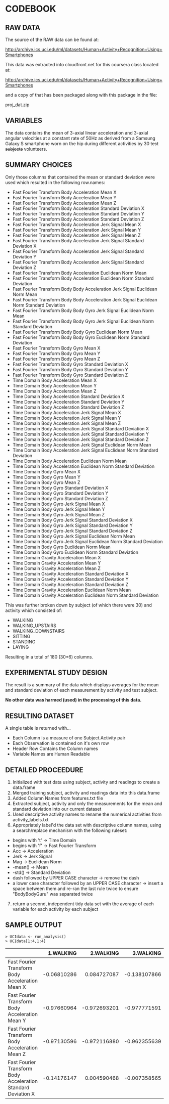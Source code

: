 CODEBOOK
========

RAW DATA
--------

The source of the RAW data can be found at:

http://archive.ics.uci.edu/ml/datasets/Human+Activity+Recognition+Using+Smartphones

This data was extracted into cloudfront.net for this coursera class located at:

http://archive.ics.uci.edu/ml/datasets/Human+Activity+Recognition+Using+Smartphones

and a copy of that has been packaged along with this package in the file:

proj_dat.zip

VARIABLES
---------

The data contains the mean of 3-axial linear acceleration and 3-axial angular velocities
at a constant rate of 50Hz as derived from a Samsung Galaxy S smartphone worn on the hip
during different activities by 30 ~~test subjects~~ volunteers.

SUMMARY CHOICES
---------------

Only those columns that contained the mean or standard deviation were used which resulted
in the following row.names:

* Fast Fourier Transform Body Acceleration Mean X 
* Fast Fourier Transform Body Acceleration Mean Y 
* Fast Fourier Transform Body Acceleration Mean Z 
* Fast Fourier Transform Body Acceleration Standard Deviation X 
* Fast Fourier Transform Body Acceleration Standard Deviation Y 
* Fast Fourier Transform Body Acceleration Standard Deviation Z 
* Fast Fourier Transform Body Acceleration Jerk Signal Mean X 
* Fast Fourier Transform Body Acceleration Jerk Signal Mean Y 
* Fast Fourier Transform Body Acceleration Jerk Signal Mean Z 
* Fast Fourier Transform Body Acceleration Jerk Signal Standard Deviation X 
* Fast Fourier Transform Body Acceleration Jerk Signal Standard Deviation Y 
* Fast Fourier Transform Body Acceleration Jerk Signal Standard Deviation Z 
* Fast Fourier Transform Body Acceleration Euclidean Norm Mean 
* Fast Fourier Transform Body Acceleration Euclidean Norm Standard Deviation 
* Fast Fourier Transform Body Body Acceleration Jerk Signal Euclidean Norm Mean 
* Fast Fourier Transform Body Body Acceleration Jerk Signal Euclidean Norm Standard Deviation 
* Fast Fourier Transform Body Body Gyro Jerk Signal Euclidean Norm Mean 
* Fast Fourier Transform Body Body Gyro Jerk Signal Euclidean Norm Standard Deviation 
* Fast Fourier Transform Body Body Gyro Euclidean Norm Mean 
* Fast Fourier Transform Body Body Gyro Euclidean Norm Standard Deviation 
* Fast Fourier Transform Body Gyro Mean X 
* Fast Fourier Transform Body Gyro Mean Y 
* Fast Fourier Transform Body Gyro Mean Z 
* Fast Fourier Transform Body Gyro Standard Deviation X 
* Fast Fourier Transform Body Gyro Standard Deviation Y 
* Fast Fourier Transform Body Gyro Standard Deviation Z 
* Time Domain Body Acceleration Mean X 
* Time Domain Body Acceleration Mean Y 
* Time Domain Body Acceleration Mean Z 
* Time Domain Body Acceleration Standard Deviation X 
* Time Domain Body Acceleration Standard Deviation Y 
* Time Domain Body Acceleration Standard Deviation Z 
* Time Domain Body Acceleration Jerk Signal Mean X 
* Time Domain Body Acceleration Jerk Signal Mean Y 
* Time Domain Body Acceleration Jerk Signal Mean Z 
* Time Domain Body Acceleration Jerk Signal Standard Deviation X 
* Time Domain Body Acceleration Jerk Signal Standard Deviation Y 
* Time Domain Body Acceleration Jerk Signal Standard Deviation Z 
* Time Domain Body Acceleration Jerk Signal Euclidean Norm Mean 
* Time Domain Body Acceleration Jerk Signal Euclidean Norm Standard Deviation 
* Time Domain Body Acceleration Euclidean Norm Mean 
* Time Domain Body Acceleration Euclidean Norm Standard Deviation 
* Time Domain Body Gyro Mean X 
* Time Domain Body Gyro Mean Y 
* Time Domain Body Gyro Mean Z 
* Time Domain Body Gyro Standard Deviation X 
* Time Domain Body Gyro Standard Deviation Y 
* Time Domain Body Gyro Standard Deviation Z 
* Time Domain Body Gyro Jerk Signal Mean X 
* Time Domain Body Gyro Jerk Signal Mean Y 
* Time Domain Body Gyro Jerk Signal Mean Z 
* Time Domain Body Gyro Jerk Signal Standard Deviation X 
* Time Domain Body Gyro Jerk Signal Standard Deviation Y 
* Time Domain Body Gyro Jerk Signal Standard Deviation Z 
* Time Domain Body Gyro Jerk Signal Euclidean Norm Mean 
* Time Domain Body Gyro Jerk Signal Euclidean Norm Standard Deviation 
* Time Domain Body Gyro Euclidean Norm Mean 
* Time Domain Body Gyro Euclidean Norm Standard Deviation 
* Time Domain Gravity Acceleration Mean X 
* Time Domain Gravity Acceleration Mean Y 
* Time Domain Gravity Acceleration Mean Z 
* Time Domain Gravity Acceleration Standard Deviation X 
* Time Domain Gravity Acceleration Standard Deviation Y 
* Time Domain Gravity Acceleration Standard Deviation Z 
* Time Domain Gravity Acceleration Euclidean Norm Mean 
* Time Domain Gravity Acceleration Euclidean Norm Standard Deviation 

This was further broken down by subject (of which there were 30) and
activity which consisted of:

* WALKING
* WALKING_UPSTAIRS
* WALKING_DOWNSTAIRS
* SITTING
* STANDING
* LAYING

Resulting in a total of 180 (30*6) columns.

EXPERIMENTAL STUDY DESIGN
-------------------------

The result is a summary of the data which displays averages for the mean and standard
deviation of each measurement by activity and test subject.

**No other data was harmed (used) in the processing of this data.**

RESULTING DATASET
-----------------

A single table is returned with...

* Each Column is a measure of one Subject.Activity pair
* Each Observation is contained on it's own row
* Header Row Contains the Column names
* Variable Names are Human Readable

DETAILED PROCEEDURE
-------------------
1. Initialized with test data using subject, activity and readings to create a data.frame
2. Merged training subject, activity and readings data into this data.frame
3. Added Column Names from features.txt file
4. Extracted subject, activity and only the measurements for the mean and standard deviation
into our current dataset
5. Used descriptive activity names to rename the numerical activities from activity_labels.txt
6. Appropriately label'd the data set with descriptive column names, using a search/replace
mechanism with the following ruleset:
* begins with 't' -> Time Domain
* begins with 'f' -> Fast Fourier Transform
* Acc -> Acceleration
* Jerk -> Jerk Signal
* Mag -> Euclidean Norm
* -mean() -> Mean
* -std() -> Standard Deviation
* dash followed by UPPER CASE character -> remove the dash
* a lower case character followed by an UPPER CASE character -> insert a space between them 
and re-ran the last rule twice to ensure "BodyBodyGuru" was separated twice
7. return a second, independent tidy data set with the average of each variable for each
activity by each subject

SAMPLE OUTPUT
-------------

```
> UCIdata <- run_analysis()
> UCIdata[1:4,1:4]
```

|                                                             |  1.WALKING|   2.WALKING|   3.WALKING| 4.WALKING|
|-------------------------------------------------------------|----------:|-----------:|-----------:|---------:|
|Fast Fourier Transform Body Acceleration Mean X              |-0.06810286| 0.084727087|-0.138107866| 0.1277641|
|Fast Fourier Transform Body Acceleration Mean Y              |-0.97660964|-0.972693201|-0.977771591|-0.9838265|
|Fast Fourier Transform Body Acceleration Mean Z              |-0.97130596|-0.972116880|-0.962355639|-0.9679632|
|Fast Fourier Transform Body Acceleration Standard Deviation X|-0.14176147| 0.004590468|-0.007358565|-0.4903719|

